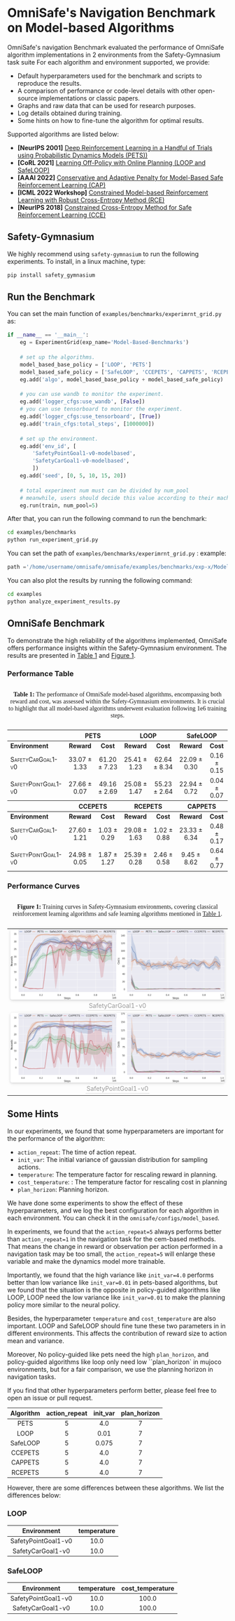 # OmniSafe's Navigation Benchmark on Model-based Algorithms

OmniSafe's navigation Benchmark evaluated the performance of OmniSafe algorithm implementations in 2 environments from the Safety-Gymnasium task suite For each algorithm and environment supported, we provide:

- Default hyperparameters used for the benchmark and scripts to reproduce the results.
- A comparison of performance or code-level details with other open-source implementations or classic papers.
- Graphs and raw data that can be used for research purposes.
- Log details obtained during training.
- Some hints on how to fine-tune the algorithm for optimal results.

Supported algorithms are listed below:

- **[NeurIPS 2001]** [Deep Reinforcement Learning in a Handful of Trials using Probabilistic Dynamics Models (PETS))](https://arxiv.org/abs/1805.12114)
- **[CoRL 2021]** [Learning Off-Policy with Online Planning (LOOP and SafeLOOP)](https://arxiv.org/abs/2008.10066)
- **[AAAI 2022]** [Conservative and Adaptive Penalty for Model-Based Safe Reinforcement Learning (CAP)](https://arxiv.org/abs/2112.07701)
- **[ICML 2022 Workshop]** [Constrained Model-based Reinforcement Learning with Robust Cross-Entropy Method (RCE)](https://arxiv.org/abs/2010.07968)
- **[NeurIPS 2018]** [Constrained Cross-Entropy Method for Safe Reinforcement Learning (CCE)](https://proceedings.neurips.cc/paper/2018/hash/34ffeb359a192eb8174b6854643cc046-Abstract.html)

## Safety-Gymnasium

We highly recommend using ``safety-gymnasium`` to run the following experiments. To install, in a linux machine, type:

```bash
pip install safety_gymnasium
```

## Run the Benchmark

You can set the main function of ``examples/benchmarks/experimrnt_grid.py`` as:

```python
if __name__ == '__main__':
    eg = ExperimentGrid(exp_name='Model-Based-Benchmarks')

    # set up the algorithms.
    model_based_base_policy = ['LOOP', 'PETS']
    model_based_safe_policy = ['SafeLOOP', 'CCEPETS', 'CAPPETS', 'RCEPETS']
    eg.add('algo', model_based_base_policy + model_based_safe_policy)

    # you can use wandb to monitor the experiment.
    eg.add('logger_cfgs:use_wandb', [False])
    # you can use tensorboard to monitor the experiment.
    eg.add('logger_cfgs:use_tensorboard', [True])
    eg.add('train_cfgs:total_steps', [1000000])

    # set up the environment.
    eg.add('env_id', [
        'SafetyPointGoal1-v0-modelbased',
        'SafetyCarGoal1-v0-modelbased',
        ])
    eg.add('seed', [0, 5, 10, 15, 20])

    # total experiment num must can be divided by num_pool
    # meanwhile, users should decide this value according to their machine
    eg.run(train, num_pool=5)
```

After that, you can run the following command to run the benchmark:

```bash
cd examples/benchmarks
python run_experiment_grid.py
```

You can set the path of ``examples/benchmarks/experimrnt_grid.py`` :
example:

```python
path ='/home/username/omnisafe/omnisafe/examples/benchmarks/exp-x/Model-Based-Benchmarks'
```

You can also plot the results by running the following command:

```bash
cd examples
python analyze_experiment_results.py
```

## OmniSafe Benchmark

To demonstrate the high reliability of the algorithms implemented, OmniSafe offers performance insights within the Safety-Gymnasium environment. The results are presented in <a href="#performance_model_based">Table 1</a> and <a href="#curve_model_based">Figure 1</a>.

### Performance Table

<table id="performance_model_based">
<thead>
<tr class="header">
<th style="text-align: left;"></th>
<th colspan="2" style="text-align: center;"><strong>PETS</strong></th>
<th colspan="2" style="text-align: center;"><strong>LOOP</strong></th>
<th colspan="2"
style="text-align: center;"><strong>SafeLOOP</strong></th>
</tr>
</thead>
<tbody>
<tr class="odd">
<td style="text-align: left;"><strong>Environment</strong></td>
<td style="text-align: center;"><strong>Reward</strong></td>
<td style="text-align: center;"><strong>Cost</strong></td>
<td style="text-align: center;"><strong>Reward</strong></td>
<td style="text-align: center;"><strong>Cost</strong></td>
<td style="text-align: center;"><strong>Reward</strong></td>
<td style="text-align: center;"><strong>Cost</strong></td>
</tr>
<tr class="even">
<td style="text-align: left;"><span
class="smallcaps">SafetyCarGoal1-v0</span></td>
<td style="text-align: center;">33.07 <span class="math inline">±</span>
1.33</td>
<td style="text-align: center;">61.20 <span class="math inline">±</span>
7.23</td>
<td style="text-align: center;">25.41 <span class="math inline">±</span>
1.23</td>
<td style="text-align: center;">62.64 <span class="math inline">±</span>
8.34</td>
<td style="text-align: center;">22.09 <span class="math inline">±</span>
0.30</td>
<td style="text-align: center;">0.16 <span class="math inline">±</span>
0.15</td>
</tr>
<tr class="odd">
<td style="text-align: left;"><span
class="smallcaps">SafetyPointGoal1-v0</span></td>
<td style="text-align: center;">27.66 <span class="math inline">±</span>
0.07</td>
<td style="text-align: center;">49.16 <span class="math inline">±</span>
2.69</td>
<td style="text-align: center;">25.08 <span class="math inline">±</span>
1.47</td>
<td style="text-align: center;">55.23 <span class="math inline">±</span>
2.64</td>
<td style="text-align: center;">22.94 <span class="math inline">±</span>
0.72</td>
<td style="text-align: center;">0.04 <span class="math inline">±</span>
0.07</td>
</tr>
<thead>
<tr class="header">
<th style="text-align: left;"></th>
<th colspan="2" style="text-align: center;"><strong>CCEPETS</strong></th>
<th colspan="2" style="text-align: center;"><strong>RCEPETS</strong></th>
<th colspan="2"
style="text-align: center;"><strong>CAPPETS</strong></th>
</tr>
</thead>
<tr class="odd">
<td style="text-align: left;"><strong>Environment</strong></td>
<td style="text-align: center;"><strong>Reward</strong></td>
<td style="text-align: center;"><strong>Cost</strong></td>
<td style="text-align: center;"><strong>Reward</strong></td>
<td style="text-align: center;"><strong>Cost</strong></td>
<td style="text-align: center;"><strong>Reward</strong></td>
<td style="text-align: center;"><strong>Cost</strong></td>
</tr>
<tr class="even">
<td style="text-align: left;"><span
class="smallcaps">SafetyCarGoal1-v0</span></td>
<td style="text-align: center;">27.60 <span class="math inline">±</span>
1.21</td>
<td style="text-align: center;">1.03 <span class="math inline">±</span>
0.29</td>
<td style="text-align: center;">29.08 <span class="math inline">±</span>
1.63</td>
<td style="text-align: center;">1.02 <span class="math inline">±</span>
0.88</td>
<td style="text-align: center;">23.33 <span class="math inline">±</span>
6.34</td>
<td style="text-align: center;">0.48 <span class="math inline">±</span>
0.17</td>
</tr>
<tr class="odd">
<td style="text-align: left;"><span
class="smallcaps">SafetyPointGoal1-v0</span></td>
<td style="text-align: center;">24.98 <span class="math inline">±</span>
0.05</td>
<td style="text-align: center;">1.87 <span class="math inline">±</span>
1.27</td>
<td style="text-align: center;">25.39 <span class="math inline">±</span>
0.28</td>
<td style="text-align: center;">2.46 <span class="math inline">±</span>
0.58</td>
<td style="text-align: center;">9.45 <span class="math inline">±</span>
8.62</td>
<td style="text-align: center;">0.64 <span class="math inline">±</span>
0.77</td>
</tr>
</tbody>
  <caption><p style="font-family: 'Times New Roman', Times, serif;"><b>Table 1:</b> The performance of OmniSafe model-based algorithms, encompassing both reward and cost, was assessed within the Safety-Gymnasium environments. It is crucial to highlight that all model-based algorithms underwent evaluation following 1e6 training steps.</p></caption>
</table>

### Performance Curves

<table id="curve_model_based">
  <tr>
    <td style="text-align:center">
      <img style="border-radius: 0.3125em; box-shadow: 0 2px 4px 0 rgba(34,36,38,.12),0 2px 10px 0 rgba(34,36,38,.08);" src="https://github.com/Gaiejj/omnisafe_benchmarks_cruve/blob/main/model-based/benchmarks/SafetyCarGoal1-v0-modelbased.png">
      <br>
      <div style="color:orange; border-bottom: 1px solid #d9d9d9; display: inline-block; color: #999; padding: 2px;">
        SafetyCarGoal1-v0
      </div>
    </td>
  </tr>
  <tr>
    <td style="text-align:center">
      <img style="border-radius: 0.3125em; box-shadow: 0 2px 4px 0 rgba(34,36,38,.12),0 2px 10px 0 rgba(34,36,38,.08);" src="https://github.com/Gaiejj/omnisafe_benchmarks_cruve/blob/main/model-based/benchmarks/SafetyPointGoal1-v0-modelbased.png">
      <br>
      <div style="color:orange; border-bottom: 1px solid #d9d9d9; display: inline-block; color: #999; padding: 2px;">
        SafetyPointGoal1-v0
      </div>
    </td>
  </tr>
  <caption><p style="font-family: 'Times New Roman', Times, serif;"><b>Figure 1:</b> Training curves in Safety-Gymnasium environments, covering classical reinforcement learning algorithms and safe learning algorithms mentioned in <a href="#performance_model_based">Table 1</a>.</p></caption>
</table>

## Some Hints

In our experiments, we found that some hyperparameters are important for the performance of the algorithm:

- ``action_repeat``: The time of action repeat.
- ``init_var``: The initial variance of gaussian distribution for sampling actions.
- ``temperature``: The temperature factor for rescaling reward in planning.
- ``cost_temperature``: : The temperature factor for rescaling cost in planning
- ``plan_horizon``: Planning horizon.

We have done some experiments to show the effect of these hyperparameters, and we log the best configuration for each algorithm in each environment. You can check it in the ``omnisafe/configs/model_based``.

In experiments, we found that the ``action_repeat=5`` always performs better than ``action_repeat=1`` in the navigation task for the cem-based methods. That means the change in reward or observation per action performed in a navigation task may be too small, the ``action_repeat=5`` will enlarge these variable and make the dynamics model more trainable.


Importantly, we found that the high variance like ``init_var=4.0`` performs better than low variance like ``init_var=0.01`` in pets-based algorithms, but we found that the situation is the opposite in policy-guided algorithms like LOOP, LOOP need the low variance like ``init_var=0.01`` to make the planning policy more similar to the neural policy.

Besides, the hyperparameter ``temperature`` and ``cost_temperature`` are also important. LOOP and SafeLOOP should fine tune these two parameters in in different environments. This affects the contribution of reward size to action mean and variance.

Moreover, No policy-guided like pets need the high ``plan_horizon``, and policy-guided algorithms like loop only need low ``plan_horizon` in mujoco environments, but for a fair comparison, we use the planning horizon in navigation tasks.

If you find that other hyperparameters perform better, please feel free to open an issue or pull request.

| Algorithm | action_repeat | init_var | plan_horizon |
| :-------: | :-----------: | :------: | :----------: |
|   PETS    |       5       |   4.0    |      7       |
|   LOOP    |       5       |   0.01   |      7       |
| SafeLOOP  |       5       |  0.075   |      7       |
|  CCEPETS  |       5       |   4.0    |      7       |
|  CAPPETS  |       5       |   4.0    |      7       |
|  RCEPETS  |       5       |   4.0    |      7       |

However, there are some differences between these algorithms. We list the differences below:

### LOOP

|     Environment     | temperature |
| :-----------------: | :---------: |
| SafetyPointGoal1-v0 |    10.0     |
|  SafetyCarGoal1-v0  |    10.0     |

### SafeLOOP

|     Environment     | temperature | cost_temperature |
| :-----------------: | :---------: | :--------------: |
| SafetyPointGoal1-v0 |    10.0     |      100.0       |
|  SafetyCarGoal1-v0  |    10.0     |      100.0       |
